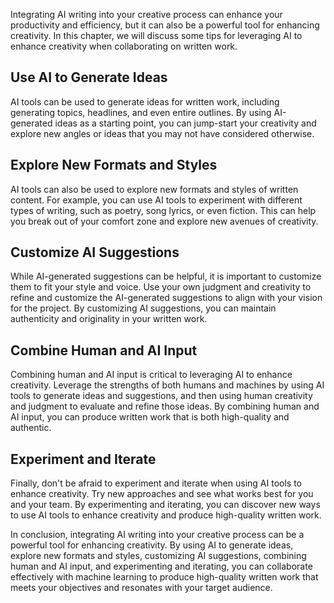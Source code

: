 
Integrating AI writing into your creative process can enhance your productivity and efficiency, but it can also be a powerful tool for enhancing creativity. In this chapter, we will discuss some tips for leveraging AI to enhance creativity when collaborating on written work.

Use AI to Generate Ideas
------------------------

AI tools can be used to generate ideas for written work, including generating topics, headlines, and even entire outlines. By using AI-generated ideas as a starting point, you can jump-start your creativity and explore new angles or ideas that you may not have considered otherwise.

Explore New Formats and Styles
------------------------------

AI tools can also be used to explore new formats and styles of written content. For example, you can use AI tools to experiment with different types of writing, such as poetry, song lyrics, or even fiction. This can help you break out of your comfort zone and explore new avenues of creativity.

Customize AI Suggestions
------------------------

While AI-generated suggestions can be helpful, it is important to customize them to fit your style and voice. Use your own judgment and creativity to refine and customize the AI-generated suggestions to align with your vision for the project. By customizing AI suggestions, you can maintain authenticity and originality in your written work.

Combine Human and AI Input
--------------------------

Combining human and AI input is critical to leveraging AI to enhance creativity. Leverage the strengths of both humans and machines by using AI tools to generate ideas and suggestions, and then using human creativity and judgment to evaluate and refine those ideas. By combining human and AI input, you can produce written work that is both high-quality and authentic.

Experiment and Iterate
----------------------

Finally, don't be afraid to experiment and iterate when using AI tools to enhance creativity. Try new approaches and see what works best for you and your team. By experimenting and iterating, you can discover new ways to use AI tools to enhance creativity and produce high-quality written work.

In conclusion, integrating AI writing into your creative process can be a powerful tool for enhancing creativity. By using AI to generate ideas, explore new formats and styles, customizing AI suggestions, combining human and AI input, and experimenting and iterating, you can collaborate effectively with machine learning to produce high-quality written work that meets your objectives and resonates with your target audience.
